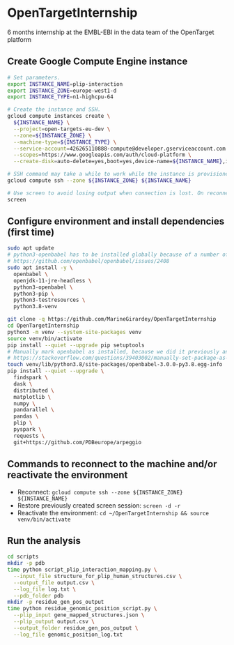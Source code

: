 # OpenTargetInternship
6 months internship at the EMBL-EBI in the data team of the OpenTarget platform

## Create Google Compute Engine instance
```bash
# Set parameters.
export INSTANCE_NAME=plip-interaction
export INSTANCE_ZONE=europe-west1-d
export INSTANCE_TYPE=n1-highcpu-64

# Create the instance and SSH.
gcloud compute instances create \
  ${INSTANCE_NAME} \
  --project=open-targets-eu-dev \
  --zone=${INSTANCE_ZONE} \
  --machine-type=${INSTANCE_TYPE} \
  --service-account=426265110888-compute@developer.gserviceaccount.com \
  --scopes=https://www.googleapis.com/auth/cloud-platform \
  --create-disk=auto-delete=yes,boot=yes,device-name=${INSTANCE_NAME},image=projects/ubuntu-os-cloud/global/images/ubuntu-2004-focal-v20210927,mode=rw,size=2000,type=projects/open-targets-eu-dev/zones/europe-west1-d/diskTypes/pd-balanced

# SSH command may take a while to work while the instance is provisioned and configured.
gcloud compute ssh --zone ${INSTANCE_ZONE} ${INSTANCE_NAME}

# Use screen to avoid losing output when connection is lost. On reconnect, the session can be restored with calling `screen -d -r`.
screen
```

## Configure environment and install dependencies (first time)
```bash
sudo apt update
# python3-openbabel has to be installed globally because of a number of errors in the current PIP packaging
# https://github.com/openbabel/openbabel/issues/2408
sudo apt install -y \
  openbabel \
  openjdk-11-jre-headless \
  python3-openbabel \
  python3-pip \
  python3-testresources \
  python3.8-venv

git clone -q https://github.com/MarineGirardey/OpenTargetInternship
cd OpenTargetInternship
python3 -m venv --system-site-packages venv
source venv/bin/activate
pip install --quiet --upgrade pip setuptools
# Manually mark openbabel as installed, because we did it previously and we don't want pip to try to install the broken PyPi version
# https://stackoverflow.com/questions/39403002/manually-set-package-as-installed-in-python-pip
touch venv/lib/python3.8/site-packages/openbabel-3.0.0-py3.8.egg-info
pip install --quiet --upgrade \
  findspark \
  dask \
  distributed \
  matplotlib \
  numpy \
  pandarallel \
  pandas \
  plip \
  pyspark \
  requests \
  git+https://github.com/PDBeurope/arpeggio
```

## Commands to reconnect to the machine and/or reactivate the environment
* Reconnect: `gcloud compute ssh --zone ${INSTANCE_ZONE} ${INSTANCE_NAME}`
* Restore previously created screen session: `screen -d -r`
* Reactivate the environment: `cd ~/OpenTargetInternship && source venv/bin/activate`

## Run the analysis
```bash
cd scripts
mkdir -p pdb
time python script_plip_interaction_mapping.py \
  --input_file structure_for_plip_human_structures.csv \
  --output_file output.csv \
  --log_file log.txt \
  --pdb_folder pdb
mkdir -p residue_gen_pos_output
time python residue_genomic_position_script.py \
  --plip_input gene_mapped_structures.json \
  --plip_output output.csv \
  --output_folder residue_gen_pos_output \
  --log_file genomic_position_log.txt
```
